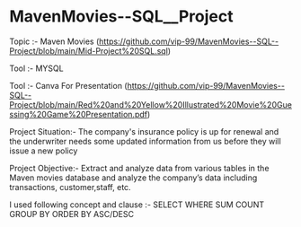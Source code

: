 # MavenMovies--SQL__Project



Topic :- Maven Movies (https://github.com/vip-99/MavenMovies--SQL--Project/blob/main/Mid-Project%20SQL.sql)

Tool  :- MYSQL

Tool  :- Canva For Presentation  (https://github.com/vip-99/MavenMovies--SQL--Project/blob/main/Red%20and%20Yellow%20Illustrated%20Movie%20Guessing%20Game%20Presentation.pdf)



Project Situation:-
The company's insurance policy is up for
renewal and the underwriter needs some updated information from us before they will issue a new policy


Project Objective:- 
Extract and analyze data from various tables in the Maven movies database and analyze the company’s data including transactions, customer,staff, etc.



I used following concept and clause :-
SELECT
WHERE
SUM
COUNT
GROUP BY
ORDER BY ASC/DESC



